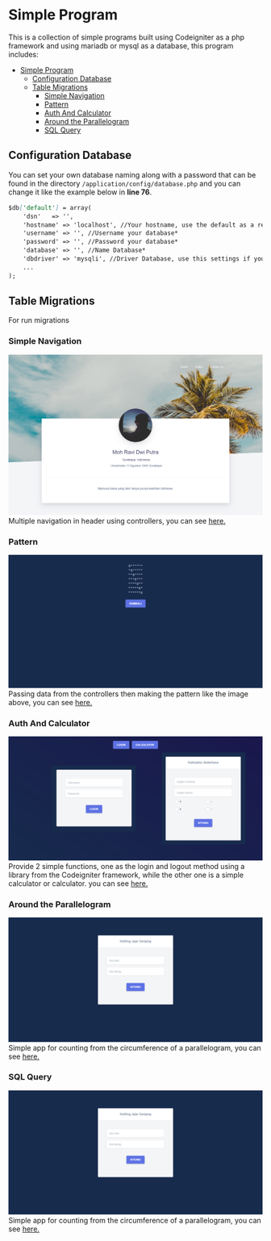 # Simple Program

This is a collection of simple programs built using Codeigniter as a php framework and using mariadb or mysql as a database, this program includes:

- [Simple Program](#simple-program)
	- [Configuration Database](#configuration-database)
	- [Table Migrations](#table-migrations)
		- [Simple Navigation](#simple-navigation)
		- [Pattern](#pattern)
		- [Auth And Calculator](#auth-and-calculator)
		- [Around the Parallelogram](#around-the-parallelogram)
		- [SQL Query](#sql-query)

## Configuration Database

You can set your own database naming along with a password that can be found in the directory `/application/config/database.php` and you can change it like the example below in **line 76**.

```markdown
$db['default'] = array(
	'dsn'	=> '',
	'hostname' => 'localhost', //Your hostname, use the default as a recommendation*
	'username' => '', //Username your database*
	'password' => '', //Password your database*
	'database' => '', //Name Database*
	'dbdriver' => 'mysqli', //Driver Database, use this settings if you are using mysql or mariadb*
	...
);
```

## Table Migrations

For run migrations

### Simple Navigation

<div style="text-align:center"><img src="/docs/simple_navigation.png" /></div>
Multiple navigation in header using controllers, you can see <a href="/simple_navigation">here.</a>

### Pattern

<div style="text-align:center"><img src="/docs/pattern.png" /></div>
Passing data from the controllers then making the pattern like the image above, you can see <a href="/pattern">here.</a>

### Auth And Calculator

<div style="text-align:center"><img src="/docs/log_calc.png" /></div>
Provide 2 simple functions, one as the login and logout method using a library from the Codeigniter framework, while the other one is a simple calculator or calculator. you can see <a href="/log_calc">here.</a>

### Around the Parallelogram

<div style="text-align:center"><img src="/docs/parallelogram.png" /></div>
Simple app for counting from the circumference of a parallelogram, you can see <a href="/parallelogram">here.</a>

### SQL Query

<div style="text-align:center"><img src="/docs/parallelogram.png" /></div>
Simple app for counting from the circumference of a parallelogram, you can see <a href="/parallelogram">here.</a>